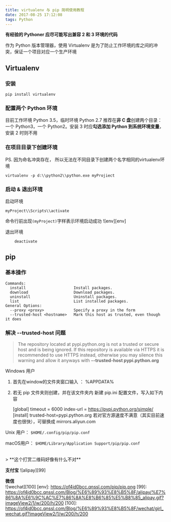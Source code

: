 ```yaml
---
title: virtualenv 与 pip 简明使用教程
date: 2017-08-25 17:12:08
tags: Python
---
```


**有经验的 Pythoner 应尽可能写出兼容 2 和 3 环境的代码**

作为 Python 版本管理器，使用 Virtualenv 是为了防止工作环境的库之间的冲突，保证一个项目对应一个生产环境

<!--more-->

## Virtualenv
### 安装
    pip install virtualenv
### 配置两个 Python 环境
目前工作环境 Python 3.5，临时环境 Python 2.7
推荐在**非 C 盘**创建两个目录：一个 Python3，一个 Python2。安装 3 时应**勾选添加 Python 到系统环境变量**，安装 2 时则不用

### 在项目目录下创建环境
PS. 因为命名冲突存在， 所以无法在不同目录下创建两个名字相同的virtualenv环境

    virtualenv -p d:\\python2\\python.exe myProjiect
    
### 启动 & 退出环境
启动环境

    myProject\\Scripts\\activate
命令行前出现`(myProject)`字样表示环境启动成功
![env][env]

退出环境

        deactivate
## pip
### 基本操作
    Commands:
      install                     Install packages.
      download                    Download packages.
      uninstall                   Uninstall packages.
      list                        List installed packages.
    General Options:
      --proxy <proxy>             Specify a proxy in the form
      --trusted-host <hostname>   Mark this host as trusted, even though it does

### 解决 --trusted-host 问题

> The repository located at pypi.python.org is not a trusted or secure host and is being ignored. 
If this repository is available via HTTPS it is recommended to use HTTPS instead, 
otherwise you may silence this warning and allow it anyways with **--trusted-host pypi.python.org**

Windows 用户
1. 首先在window的文件夹窗口输入 ： %APPDATA%
2. 若无 pip 文件夹则创建，并在该文件夹内 新建 pip.ini 配置文件，写入如下内容

    [global]
    timeout = 6000
    index-url = https://pypi.python.org/simple/
    [install]
    trusted-host=pypi.python.org
若对官方源速度不满意（其实目前速度也很快），可替换成 mirrors.aliyun.com


Unix 用户： `$HOME/.config/pip/pip.conf`

macOS用户： `$HOME/Library/Application Support/pip/pip.conf`


<br>
> **这个打赏二维码好像有什么不对**

**支付宝** 
![alipay][99]

**微信**  
![wechat][100]
[env]: https://of4jd0bcc.qnssl.com/pip/pip.png
[99]: https://of4jd0bcc.qnssl.com/Blog/%E6%89%93%E8%B5%8F/alipay/%E7%86%8A%E6%9C%AC%E7%86%8A%E8%B6%85%E5%B8%85_alipay.gif?imageView2/1/w/200/h/200
[100]: https://of4jd0bcc.qnssl.com/Blog/%E6%89%93%E8%B5%8F/wechat/girl_wechat.gif?imageView2/1/w/200/h/200

